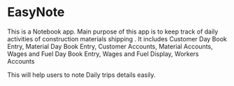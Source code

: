 # EasyNote

This is a Notebook app. Main purpose of this app is to keep track of daily activities of construction materials shipping .
It includes 
Customer Day Book Entry,
Material Day Book Entry,
Customer Accounts,
Material Accounts,
Wages and Fuel Day Book Entry,
Wages and Fuel Display,
Workers Accounts


This will help users to note Daily trips details easily.

